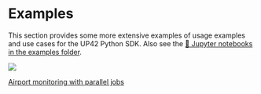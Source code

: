 # Examples

This section provides some more extensive examples of usage examples and use cases for 
the UP42 Python SDK. Also see the [:orange_book: Jupyter notebooks in the examples folder](https://github.com/up42/up42-py/tree/master/examples). 


![ ](assets/example-gallery.png)

[Airport monitoring with parallel jobs](airport-monitoring.md)